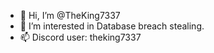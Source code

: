 - 👋 Hi, I’m @TheKing7337
- 👀 I’m interested in Database breach stealing.
- 📫 Discord user: theking7337
